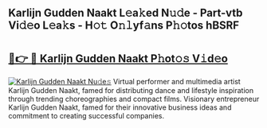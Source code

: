 ## Karlijn Gudden Naakt L𝚎a𝚔ed N𝚞𝚍e - Part-vtb Vi𝚍𝚎o L𝚎a𝚔s - H𝚘𝚝 O𝚗𝚕yf𝚊ns P𝚑𝚘tos hBSRF

# <h2><a href="http://kf6152.oniu.top/?m=Karlijn+Gudden+Naakt">🔗👉 🔴 Karlijn Gudden Naakt P𝚑ot𝚘𝚜 V𝚒d𝚎o</a></h2>

[![Karlijn Gudden Naakt Nu𝚍e𝚜](https://i.imgur.com/0qMVB7G.gif)](http://kf6152.oniu.top/?m=Karlijn+Gudden+Naakt)
Virtual performer and multimedia artist Karlijn Gudden Naakt, famed for distributing dance and lifestyle inspiration through trending choreographies and compact films. Visionary entrepreneur Karlijn Gudden Naakt, famed for their innovative business ideas and commitment to creating successful companies.  
